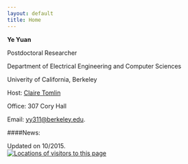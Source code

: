 ```yaml
---
layout: default
title: Home
---
```

<b>Ye Yuan</b>

Postdoctoral Researcher

Department of Electrical Engineering and Computer Sciences

Univerity of California, Berkeley 

Host: [Claire Tomlin](http://www.eecs.berkeley.edu/~tomlin/)

Office: 307 Cory Hall

Email: yy311@berkeley.edu.

####News:





<span class="footercued">
Updated on 10/2015.<br />
<span>
<script> 
          window.jstiming.load.tick('render');
        </script> 
        <a href="http://www3.clustrmaps.com/counter/maps.php?url=http://www-control.eng.cam.ac.uk/~yy311/" id="clustrMapsLink"><img src="http://www3.clustrmaps.com/counter/index2.php?url=http://www-control.eng.cam.ac.uk/~yy311/" style="border:0px;" alt="Locations of visitors to this page" title="Locations of visitors to this page" id="clustrMapsImg" onerror="this.onerror=null; this.src='http://www2.clustrmaps.com/images/clustrmaps-back-soon.jpg'; document.getElementById('clustrMapsLink').href='http://www2.clustrmaps.com';" />
</a>
